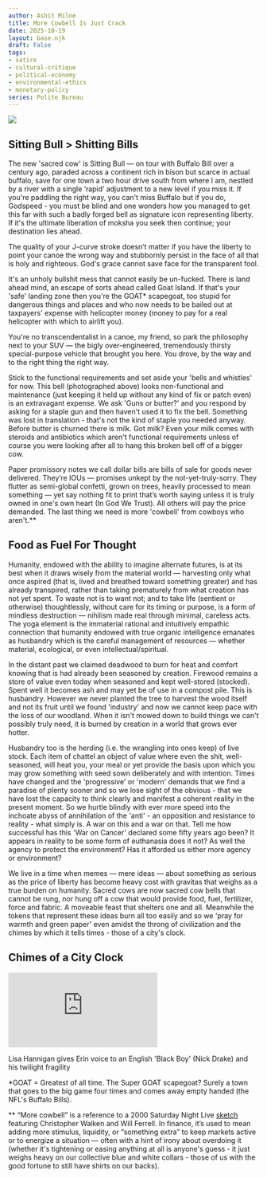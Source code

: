 ```yaml
---
author: Ashit Milne
title: More Cowbell Is Just Crack
date: 2025-10-19
layout: base.njk
draft: False
tags:
- satire
- cultural-critique
- political-economy
- environmental-ethics
- monetary-policy
series: Polite Bureau
---
```




![](C:/Repos/planet-III/assets/LibertyCrack.png)



## Sitting Bull > Shitting Bills

The new 'sacred cow' is Sitting Bull — on tour with Buffalo Bill over a century ago, paraded across a continent rich in bison but scarce in actual buffalo, save for one town a two hour drive south from where I am, nestled by a river with a single ‘rapid’ adjustment to a new level if you miss it. If you're paddling the right way, you can't miss Buffalo but if you do, Godspeed - you must be blind and one wonders how you managed to get this far with such a badly forged bell as signature icon representing liberty. If it's the ultimate liberation of moksha you seek then continue; your destination lies ahead.

The quality of your J-curve stroke doesn’t matter if you have the liberty to point your canoe the wrong way and stubbornly persist in the face of all that is holy and righteous. God's grace cannot save face for the transparent fool.

It's an unholy bullshit mess that cannot easily be un-fucked. There is land ahead mind, an escape of sorts ahead called Goat Island. If that's your 'safe' landing zone then you're the GOAT* scapegoat, too stupid for dangerous things and places and who now needs to be bailed out at taxpayers' expense with helicopter money (money to pay for a real helicopter with which to airlift you).

You're no transcendentalist in a canoe, my friend, so park the philosophy next to your SUV — the bigly over-engineered, tremendously thirsty special-purpose vehicle that brought you here. You drove, by the way and to the right thing the right way.

Stick to the functional requirements and set aside your 'bells and whistles' for now. This bell (photographed above) looks non-functional and maintenance (just keeping it held up without any kind of fix or patch even) is an extravagant expense. We ask 'Guns or butter?' and you respond by asking for a staple gun and then haven't used it to fix the bell. Something was lost in translation - that's not the kind of staple you needed anyway. Before butter is churned there is milk. Got milk? Even your milk comes with steroids and antibiotics which aren't functional requirements unless of course you were looking after all to hang this broken bell off of a bigger cow.

Paper promissory notes we call dollar bills are bills of sale for goods never delivered. They’re IOUs — promises unkept by the not-yet-truly-sorry. They flutter as semi-global confetti, grown on trees, heavily processed to mean something — yet say nothing fit to print that’s worth saying unless it is truly owned in one's own heart (In God We Trust). All others will pay the price demanded. The last thing we need is more 'cowbell' from cowboys who aren't.**



## Food as Fuel For Thought

Humanity, endowed with the ability to imagine alternate futures, is at its best when it draws wisely from the material world — harvesting only what once aspired (that is, lived and breathed toward something greater) and has already transpired, rather than taking prematurely from what creation has not yet spent. To waste not is to want not; and to take life (sentient or otherwise) thoughtlessly, without care for its timing or purpose, is a form of mindless destruction — nihilism made real through minimal, careless acts. The yoga element is the immaterial rational and intuitively empathic connection that humanity endowed with true organic intelligence emanates as husbandry which is the careful management of resources — whether material, ecological, or even intellectual/spiritual. 

In the distant past we claimed deadwood to burn for heat and comfort knowing that is had already been seasoned by creation. Firewood remains a store of value even today when seasoned and kept well-stored (stocked). Spent well it becomes ash and may yet be of use in a compost pile. This is husbandry. However we never planted the tree to harvest the wood itself and not its fruit until we found 'industry' and now we cannot keep pace with the loss of our woodland. When it isn't mowed down to build things we can't possibly truly need, it is burned by creation in a world that grows ever hotter.

Husbandry too is the herding (i.e. the wrangling into ones keep) of live stock. Each item of chattel an object of value where even the shit, well-seasoned, will heat you, your meal or yet provide the basis upon which you may grow something with seed sown deliberately and with intention. Times have changed and the 'progressive' or 'modern' demands that we find a paradise of plenty sooner and so we lose sight of the obvious - that we have lost the capacity to think clearly and manifest a coherent reality in the present moment. So we hurtle blindly with ever more speed into the inchoate abyss of annihilation of the 'anti' - an opposition and resistance to reality - what simply is.  A war on this and a war on that. Tell me how successful has this 'War on Cancer' declared some fifty years ago been? It appears in reality to be some form of euthanasia does it not? As well the agency to protect the environment? Has it afforded us either more agency or environment?

We live in a time when memes — mere ideas — about something as serious as the price of liberty has become heavy cost with gravitas that weighs as a true burden on humanity. Sacred cows are now sacred cow bells that cannot be rung, nor hung off a cow that would provide food, fuel, fertilizer, force and fabric. A moveable feast that shelters one and all. Meanwhile the tokens that represent these ideas burn all too easily and so we 'pray for warmth and green paper' even amidst the throng of civilization and the chimes by which it tells times - those of a city's clock.

## Chimes of a City Clock

<iframe class="VideoIframe__iframe___2ebvN" src="https://www.youtube.com/embed/KPF0M7yScYg?list=RDKPF0M7yScYg&amp;start_radio=1" frameborder="0" allowfullscreen="" title="Embedded Video"></iframe>

Lisa Hannigan gives Erin voice to an English 'Black Boy' (Nick Drake) and his twilight fragility

*GOAT = Greatest of all time. The Super GOAT scapegoat? Surely a town that goes to the big game four times and comes away empty handed (the NFL's Buffalo Bills).

** “More cowbell” is a reference to a 2000 Saturday Night Live [sketch ](https://www.youtube.com/watch?v=OKkxM1TSDd4)featuring Christopher Walken and Will Ferrell. In finance, it’s used to mean adding more stimulus, liquidity, or “something extra” to keep markets active or to energize a situation — often with a hint of irony about overdoing it (whether it's tightening or easing anything at all is anyone's guess - it just weighs heavy on our collective blue and white collars - those of us with the good fortune to still have shirts on our backs).